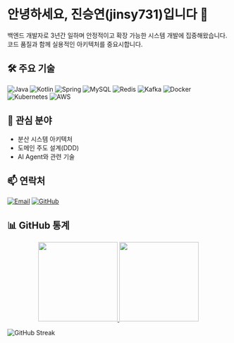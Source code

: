 # 안녕하세요, 진승연(jinsy731)입니다 👋

백엔드 개발자로 3년간 일하며 안정적이고 확장 가능한 시스템 개발에 집중해왔습니다. 
코드 품질과 함께 실용적인 아키텍처를 중요시합니다.

## 🛠 주요 기술
![Java](https://img.shields.io/badge/Java-ED8B00?style=flat-square&logo=java&logoColor=white)
![Kotlin](https://img.shields.io/badge/Kotlin-0095D5?style=flat-square&logo=kotlin&logoColor=white)
![Spring](https://img.shields.io/badge/Spring_Boot-6DB33F?style=flat-square&logo=spring-boot&logoColor=white)
![MySQL](https://img.shields.io/badge/MySQL-4479A1?style=flat-square&logo=mysql&logoColor=white)
![Redis](https://img.shields.io/badge/Redis-DC382D?style=flat-square&logo=redis&logoColor=white)
![Kafka](https://img.shields.io/badge/Kafka-231F20?style=flat-square&logo=apache-kafka&logoColor=white)
![Docker](https://img.shields.io/badge/Docker-2496ED?style=flat-square&logo=docker&logoColor=white)
![Kubernetes](https://img.shields.io/badge/Kubernetes-326CE5?style=flat-square&logo=kubernetes&logoColor=white)
![AWS](https://img.shields.io/badge/AWS-232F3E?style=flat-square&logo=amazon-aws&logoColor=white)

## 🌱 관심 분야
- 분산 시스템 아키텍처
- 도메인 주도 설계(DDD)
- AI Agent와 관련 기술

## 📫 연락처
[![Email](https://img.shields.io/badge/Email-jinsy731@gmail.com-EA4335?style=flat-square&logo=gmail&logoColor=white)](mailto:jinsy731@gmail.com)
[![GitHub](https://img.shields.io/badge/GitHub-jinsy731-181717?style=flat-square&logo=github&logoColor=white)](https://github.com/jinsy731)

## 📊 GitHub 통계

<p align="center">
  <a href="https://github.com/jinsy731">
    <img height="180em" src="https://github-readme-stats.vercel.app/api?username=jinsy731&show_icons=true&theme=radical&include_all_commits=true&count_private=true"/>
    <img height="180em" src="https://github-readme-stats.vercel.app/api/top-langs/?username=jinsy731&layout=compact&langs_count=7&theme=radical"/>
  </a>
</p>

![GitHub Streak](https://github-readme-streak-stats.herokuapp.com/?user=jinsy731&theme=radical)